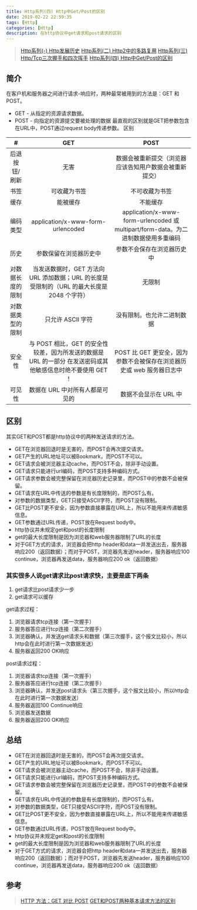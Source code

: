```yaml
---
title: Http系列(四) Http中Get/Post的区别
date: 2019-02-22 22:59:35
tags: [Http]
categories: [Http]
description: 在http协议中get请求和post请求的区别
---
```

> [Http系列(-) Http发展历史](/blog/http/http-http2.html)
> [Http系列(二) Http2中的多路复用](/blog/http/http-http2-1.html)
> [Http系列(三) Http/Tcp三次握手和四次挥手](/blog/http/http-tcp.html)
> [Http系列(四) Http中Get/Post的区别](/blog/http/http-get-post.html)

## 简介

在客户机和服务器之间进行请求-响应时，两种最常被用到的方法是：GET 和 POST。
- GET - 从指定的资源请求数据。
- POST - 向指定的资源提交要被处理的数据
最直观的区别就是GET把参数包含在URL中，POST通过request body传递参数。
区别

| # |      GET      |  POST |
|:----------:|:-------------:|:------:|
| 后退按钮/刷新 |  无害 | 数据会被重新提交（浏览器应该告知用户数据会被重新提交） |
| 书签 |   可收藏为书签   | 不可收藏为书签 |
| 缓存 | 能被缓存 | 不能缓存 |
| 编码类型 | application/x-www-form-urlencoded | application/x-www-form-urlencoded 或 multipart/form-data。为二进制数据使用多重编码 |
| 历史 | 参数保留在浏览器历史中 | 参数不会保存在浏览器历史中 |
| 对数据长度的限制 | 当发送数据时，GET 方法向 URL 添加数据；URL 的长度是受限制的（URL 的最大长度是 2048 个字符） | 无限制 |
| 对数据类型的限制 | 只允许 ASCII 字符 | 没有限制。也允许二进制数据 |
| 安全性 | 与 POST 相比，GET 的安全性较差，因为所发送的数据是 URL 的一部分 在发送密码或其他敏感信息时绝不要使用 GET ！ | POST 比 GET 更安全，因为参数不会被保存在浏览器历史或 web 服务器日志中 |
| 可见性 | 数据在 URL 中对所有人都是可见的 | 数据不会显示在 URL 中 |

## 区别
其实GET和POST都是http协议中的两种发送请求的方法。
- GET在浏览器回退时是无害的，而POST会再次提交请求。
- GET产生的URL地址可以被Bookmark，而POST不可以。
- GET请求会被浏览器主动cache，而POST不会，除非手动设置。
- GET请求只能进行url编码，而POST支持多种编码方式。
- GET请求参数会被完整保留在浏览器历史记录里，而POST中的参数不会被保留。
- GET请求在URL中传送的参数是有长度限制的，而POST么有。
- 对参数的数据类型，GET只接受ASCII字符，而POST没有限制。
- GET比POST更不安全，因为参数直接暴露在URL上，所以不能用来传递敏感信息。
- GET参数通过URL传递，POST放在Request body中。
- http协议并未规定get和post的长度限制
- get的最大长度限制是因为浏览器和web服务器限制了URL的长度
- 对于GET方式的请求，浏览器会把http header和data一并发送出去，服务器响应200（返回数据）；而对于POST，浏览器先发送header，服务器响应100 continue，浏览器再发送data，服务器响应200 ok（返回数据）

### 其实很多人说get请求比post请求快，主要是底下两条
1. get请求比post请求少一步
2. get请求可以缓存

get请求过程：
1. 浏览器请求tcp连接（第一次握手） 
2. 服务器答应进行tcp连接（第二次握手） 
3. 浏览器确认，并发送get请求头和数据（第三次握手，这个报文比较小，所以http会在此时进行第一次数据发送） 
4. 服务器返回200 OK响应

post请求过程：
1. 浏览器请求tcp连接（第一次握手） 
2. 服务器答应进行tcp连接（第二次握手） 
3. 浏览器确认，并发送post请求头（第三次握手，这个报文比较小，所以http会在此时进行第一次数据发送） 
4. 服务器返回100 Continue响应 
5. 浏览器发送数据 
6. 服务器返回200 OK响应

## 总结
- GET在浏览器回退时是无害的，而POST会再次提交请求。
- GET产生的URL地址可以被Bookmark，而POST不可以。
- GET请求会被浏览器主动cache，而POST不会，除非手动设置。
- GET请求只能进行url编码，而POST支持多种编码方式。
- GET请求参数会被完整保留在浏览器历史记录里，而POST中的参数不会被保留。
- GET请求在URL中传送的参数是有长度限制的，而POST么有。
- 对参数的数据类型，GET只接受ASCII字符，而POST没有限制。
- GET比POST更不安全，因为参数直接暴露在URL上，所以不能用来传递敏感信息。
- GET参数通过URL传递，POST放在Request body中。
- http协议并未规定get和post的长度限制
- get的最大长度限制是因为浏览器和web服务器限制了URL的长度
- 对于GET方式的请求，浏览器会把http header和data一并发送出去，服务器响应200（返回数据）；而对于POST，浏览器先发送header，服务器响应100 continue，浏览器再发送data，服务器响应200 ok（返回数据）

## 参考
> [HTTP 方法：GET 对比 POST](https://www.w3school.com.cn/tags/html_ref_httpmethods.asp)
> [GET和POST两种基本请求方法的区别](https://www.cnblogs.com/logsharing/p/8448446.html#!comments)
